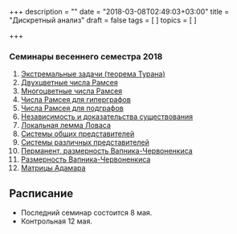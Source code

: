 +++
description = ""
date = "2018-03-08T02:49:03+03:00"
title = "Дискретный анализ"
draft = false
tags = [
]
topics = [
]

+++

### Семинары весеннего семестра 2018
1. [Экстремальные задачи (теорема Турана)](da-1.pdf)
2. [Двухцветные числа Рамсея](da-2.pdf)
2. [Многоцветные числа Рамсея](da-3.pdf)
2. [Числа Рамсея для гиперграфов](da-4.pdf)
2. [Числа Рамсея для подграфов](da-5.pdf)
2. [Независимость и доказательства существования](da-6.pdf)
2. [Локальная лемма Ловаса](da-7.pdf)
2. [Системы общих представителей](da-8.pdf)
2. [Системы различных представителей](da-9.pdf)
2. [Перманент, размерность Вапника-Червоненкиса](da-10.pdf)
2. [Размерность Вапника-Червоненкиса](da-11.pdf)
2. [Матрицы Адамара](da-12.pdf)

## Расписание
- Последний семинар состоится 8 мая.
- Контрольная 12 мая.
